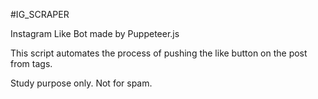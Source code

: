 #IG_SCRAPER

Instagram Like Bot made by Puppeteer.js

This script automates the process of pushing the like button on the post from tags.

Study purpose only. Not for spam.
